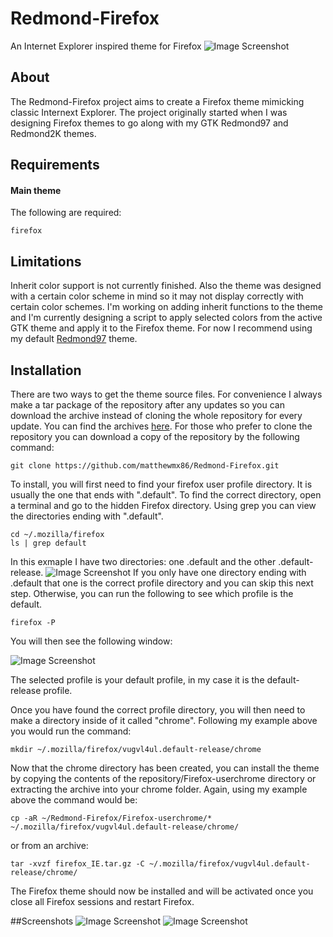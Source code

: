 # Redmond-Firefox
An Internet Explorer inspired theme for Firefox
![Image Screenshot](https://github.com/matthewmx86/Redmond-Firefox/blob/master/Screenshots/Screenshot1.png)
## About
The Redmond-Firefox project aims to create a Firefox theme mimicking classic Internext Explorer.
The project originally started when I was designing Firefox themes to go along with my GTK Redmond97 and Redmond2K themes.

## Requirements
#### Main theme
The following are required:
```
firefox
```

## Limitations
Inherit color support is not currently finished.
Also the theme was designed with a certain color scheme in mind so it may not display correctly
with certain color schemes. I'm working on adding inherit functions to the theme and I'm currently 
designing a script to apply selected colors from the active GTK theme and apply it to the Firefox theme. 
For now I recommend using my default [Redmond97](https://github.com/matthewmx86/Redmond97) theme.

## Installation

There are two ways to get the theme source files. For convenience I always make a tar package of the repository after any updates so you can download
the archive instead of cloning the whole repository for every update. You can find the archives [here](https://github.com/matthewmx86/Redmond-Firefox/tree/master/Packages).
For those who prefer to clone the repository you can download a copy of the repository by the following command:

```
git clone https://github.com/matthewmx86/Redmond-Firefox.git
```

To install, you will first need to find your firefox user profile directory. It is usually the one that ends with ".default".
To find the correct directory, open a terminal and go to the hidden Firefox directory. Using grep you can view the directories
ending with ".default".
```
cd ~/.mozilla/firefox
ls | grep default
```
In this exmaple I have two directories: one .default and the other .default-release. 
![Image Screenshot](https://github.com/matthewmx86/Redmond97/blob/master/Screenshots/console.png)
If you only have one directory ending with .default that one is the correct profile directory and you can skip
this next step. Otherwise, you can run the following to see which profile is the default.
```
firefox -P
```
You will then see the following window:

![Image Screenshot](https://github.com/matthewmx86/Redmond97/blob/master/Screenshots/firefox.png)

The selected profile is your default profile, in my case it is the default-release profile.

Once you have found the correct profile directory, you will then need to make a directory inside of it called "chrome".
Following my example above you would run the command:
```
mkdir ~/.mozilla/firefox/vugvl4ul.default-release/chrome
```
Now that the chrome directory has been created, you can install the theme by copying the contents of the repository/Firefox-userchrome directory or extracting the 
archive into your chrome folder. Again, using my example above the command would be:
```
cp -aR ~/Redmond-Firefox/Firefox-userchrome/* ~/.mozilla/firefox/vugvl4ul.default-release/chrome/
```
or from an archive:
```
tar -xvzf firefox_IE.tar.gz -C ~/.mozilla/firefox/vugvl4ul.default-release/chrome/
```
The Firefox theme should now be installed and will be activated once you close all Firefox sessions and restart Firefox.

##Screenshots
![Image Screenshot](https://github.com/matthewmx86/Redmond-Firefox/blob/master/Screenshots/Screenshot2.png)
![Image Screenshot](https://github.com/matthewmx86/Redmond-Firefox/blob/master/Screenshots/Screenshot1.png)
